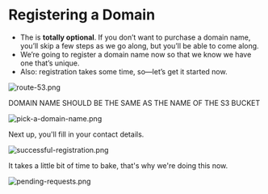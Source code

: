 # Registering a Domain

- The is **totally optional**. If you don’t want to purchase a domain name, you’ll skip a few steps as we go along, but you’ll be able to come along.
- We’re going to register a domain name now so that we know we have one that’s unique.
- Also: registration takes some time, so—let’s get it started now.

![route-53.png](Attachments/route-53.png)

DOMAIN NAME SHOULD BE THE SAME AS THE NAME OF THE S3 BUCKET

![pick-a-domain-name.png](Attachments/pick-a-domain-name.png)

Next up, you'll fill in your contact details.

![successful-registration.png](Attachments/successful-registration.png)

It takes a little bit of time to bake, that's why we're doing this now.

![pending-requests.png](Attachments/pending-requests.png)
